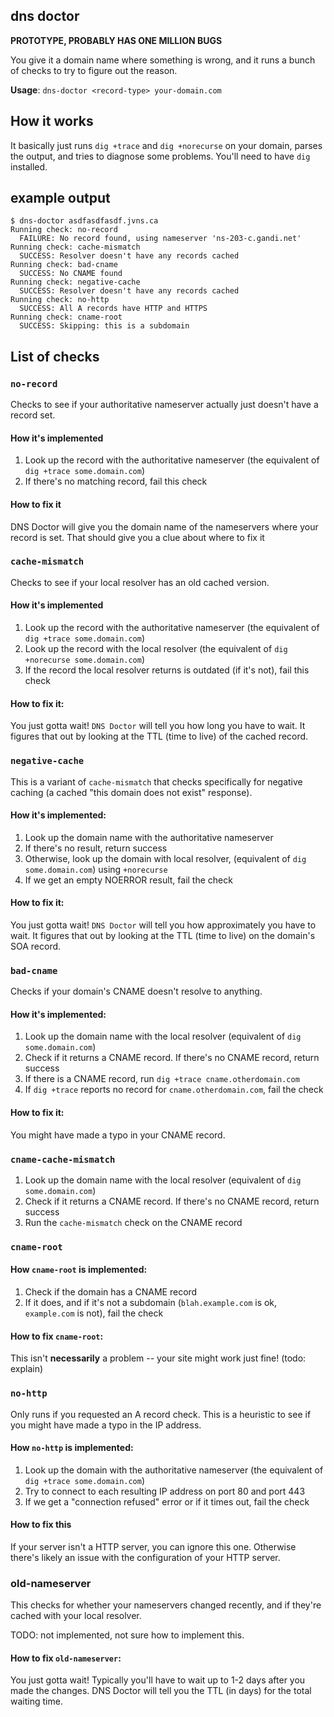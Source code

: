 ## dns doctor

**PROTOTYPE, PROBABLY HAS ONE MILLION BUGS**

You give it a domain name where something is wrong, and it runs a bunch of checks to try to figure out the reason.

**Usage**: `dns-doctor <record-type> your-domain.com` 

## How it works

It basically just runs `dig +trace` and `dig +norecurse` on your domain, parses
the output, and tries to diagnose some problems. You'll need to have `dig`
installed.

## example output

```
$ dns-doctor asdfasdfasdf.jvns.ca
Running check: no-record
  FAILURE: No record found, using nameserver 'ns-203-c.gandi.net'
Running check: cache-mismatch
  SUCCESS: Resolver doesn't have any records cached
Running check: bad-cname
  SUCCESS: No CNAME found
Running check: negative-cache
  SUCCESS: Resolver doesn't have any records cached
Running check: no-http
  SUCCESS: All A records have HTTP and HTTPS
Running check: cname-root
  SUCCESS: Skipping: this is a subdomain
```

## List of checks

### **`no-record`**

Checks to see if your authoritative nameserver actually just doesn't have a record set.

#### How it's implemented

1. Look up the record with the authoritative nameserver (the equivalent of `dig +trace some.domain.com`)
2. If there's no matching record, fail this check

#### How to fix it

DNS Doctor will give you the domain name of the nameservers where your record is set. That should give you a clue about where to fix it


### **`cache-mismatch`**

Checks to see if your local resolver has an old cached version.

#### How it's implemented

1. Look up the record with the authoritative nameserver (the equivalent of `dig +trace some.domain.com`)
2. Look up the record with the local resolver (the equivalent of `dig +norecurse some.domain.com`)
3. If the record the local resolver returns is outdated (if it's not), fail this check

#### How to fix it:

You just gotta wait! `DNS Doctor` will tell you how long you have to wait. It
figures that out by looking at the TTL (time to live) of the cached record.

### **`negative-cache`**

This is a variant of `cache-mismatch` that checks specifically for negative caching (a cached "this domain does not exist" response).

#### How it's implemented:

1. Look up the domain name with the authoritative nameserver
2. If there's no result, return success
3. Otherwise, look up the domain with local resolver, (equivalent of `dig some.domain.com`) using `+norecurse`
6. If we get an empty NOERROR result, fail the check

#### How to fix it:

You just gotta wait! `DNS Doctor` will tell you how approximately you have to wait. It
figures that out by looking at the TTL (time to live) on the domain's SOA record.

### **`bad-cname`**

Checks if your domain's CNAME doesn't resolve to anything.

#### How it's implemented:

1. Look up the domain name with the local resolver (equivalent of `dig some.domain.com`)
2. Check if it returns a CNAME record. If there's no CNAME record, return success
3. If there is a CNAME record, run `dig +trace cname.otherdomain.com`
4. If `dig +trace` reports no record for `cname.otherdomain.com`, fail the check

#### How to fix it:

You might have made a typo in your CNAME record.

### **`cname-cache-mismatch`**

1. Look up the domain name with the local resolver (equivalent of `dig some.domain.com`)
2. Check if it returns a CNAME record. If there's no CNAME record, return success
3. Run the `cache-mismatch` check on the CNAME record

### **`cname-root`**

#### How `cname-root` is implemented:

1. Check if the domain has a CNAME record
2. If it does, and if it's not a subdomain (`blah.example.com` is ok, `example.com` is not), fail the check

#### How to fix `cname-root`:

This isn't **necessarily** a problem -- your site might work just fine! (todo: explain)

### **`no-http`**

Only runs if you requested an A record check. This is a heuristic to see if you
might have made a typo in the IP address.

#### How `no-http` is implemented:

1. Look up the domain with the authoritative nameserver (the equivalent of `dig +trace some.domain.com`)
2. Try to connect to each resulting IP address on port 80 and port 443
3. If we get a "connection refused" error or if it times out, fail the check

#### How to fix this

If your server isn't a HTTP server, you can ignore this one. Otherwise there's likely an issue with the configuration of your HTTP server.

### **old-nameserver**

This checks for whether your nameservers changed recently, and if they're
cached with your local resolver. 

TODO: not implemented, not sure how to implement this.

#### How to fix `old-nameserver`:

You just gotta wait! Typically you'll have to wait up to 1-2 days after you
made the changes. DNS Doctor will tell you the TTL (in days) for the total
waiting time.
